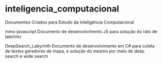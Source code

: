 # inteligencia_computacional
 Documentos Criados para Estudo da Inteligência Computacional
 
 mms-javascript
	Documento de desenvolvimento JS para solução do rato de labirinto
	
DeepSearch_Labyrinth
	Documento de desenvolvimento em C# para coleta de textos geradores de mapa, e solução do mesmo por meio de deep search e wide search
